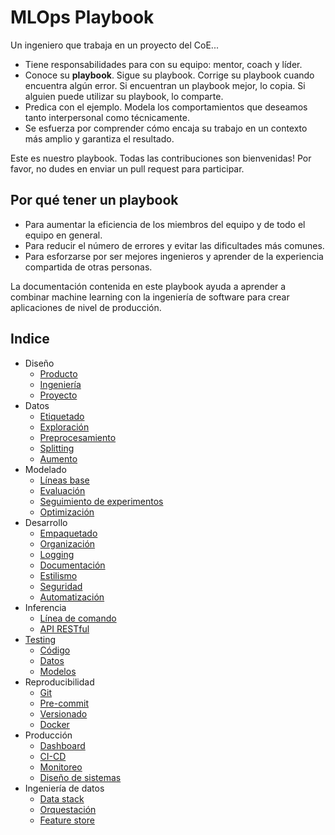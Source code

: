 # MLOps Playbook

Un ingeniero que trabaja en un proyecto del CoE...

* Tiene responsabilidades para con su equipo: mentor, coach y líder.
* Conoce su **playbook**. Sigue su playbook. Corrige su playbook cuando encuentra algún error. Si encuentran un playbook mejor, lo copia. Si alguien puede utilizar su playbook, lo comparte.
* Predica con el ejemplo. Modela los comportamientos que deseamos tanto interpersonal como técnicamente.
* Se esfuerza por comprender cómo encaja su trabajo en un contexto más amplio y garantiza el resultado.

Este es nuestro playbook. Todas las contribuciones son bienvenidas! Por favor, no dudes en enviar un pull request para participar.

## Por qué tener un playbook

* Para aumentar la eficiencia de los miembros del equipo y de todo el equipo en general.
* Para reducir el número de errores y evitar las dificultades más comunes.
* Para esforzarse por ser mejores ingenieros y aprender de la experiencia compartida de otras personas.

La documentación contenida en este playbook ayuda a aprender a combinar machine learning con la ingeniería de software para crear aplicaciones de nivel de producción.

## Indice

* Diseño
  * [Producto](./Diseño/Producto.md)
  * [Ingeniería](./Diseño/Ingeniería.md)
  * [Proyecto](.)
* Datos
  * [Etiquetado](./Datos/Etiquetado.md)
  * [Exploración](./Datos/Exploración.md)
  * [Preprocesamiento](./Datos/Preprocesamiento.md)
  * [Splitting](./Datos/Splitting.md)
  * [Aumento](./Datos/Aumento.md)
* Modelado
  * [Líneas base](./Modelado/Líneas%20base.md)
  * [Evaluación](./Modelado/Evaluación.md)
  * [Seguimiento de experimentos](./Modelado/Seguimiento%20de%20experimentos.md)
  * [Optimización](./Modelado/Optimización.md)
* Desarrollo
  * [Empaquetado](./Desarrollo/Empaquetado.md)
  * [Organización](./Desarrollo/Organización.md)
  * [Logging](./Desarrollo/Logging.md)
  * [Documentación](./Desarrollo/Documentación.md)
  * [Estilismo](./Desarrollo/Estilismo.md)
  * [Seguridad](./Desarrollo/Seguridad.md)
  * [Automatización](./Desarrollo/Automatización.md)
* Inferencia
  * [Línea de comando](./Inferencia/Línea%20de%20comando.md)
  * [API RESTful](./Inferencia/API%20RESTful.md)
* [Testing](./Pruebas/Testing.md)
  * [Código](./Pruebas/Código.md)
  * [Datos](./Pruebas/Datos.md)
  * [Modelos](./Pruebas/Modelos.md)
* Reproducibilidad
  * [Git](./Reproducibilidad/Git.md)
  * [Pre-commit](./Reproducibilidad/Pre-commit.md)
  * [Versionado](./Reproducibilidad/Versionado.md)
  * [Docker](./Reproducibilidad/Docker.md)
* Producción
  * [Dashboard](./Producción/Dashboard.md)
  * [CI-CD](./Producción/CI-CD.md)
  * [Monitoreo](./Producción/Monitoreo.md)
  * [Diseño de sistemas](./Producción/Diseño%20de%20sistemas.md)
* Ingeniería de datos
  * [Data stack](./Ingeniería%20de%20datos/Data%20stack.md)
  * [Orquestación](./Ingeniería%20de%20datos/Orquestación.md)
  * [Feature store](./Ingeniería%20de%20datos/Feature%20store.md)
